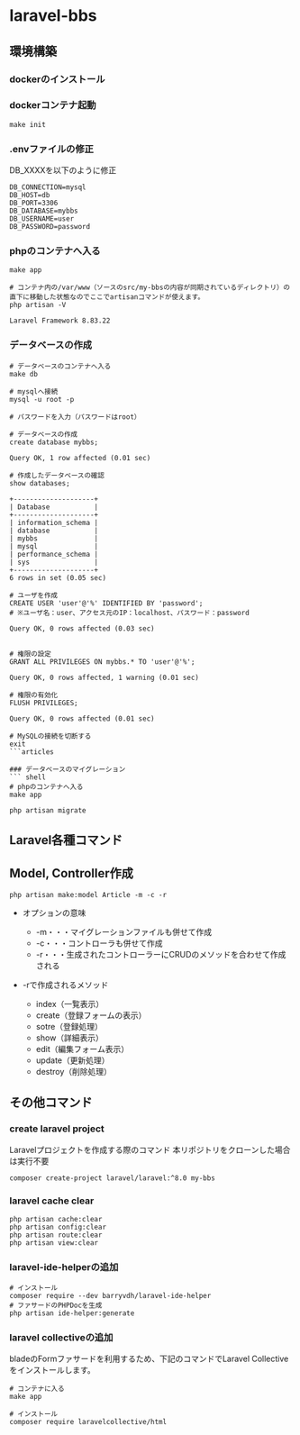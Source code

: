 # laravel-bbs

## 環境構築
### dockerのインストール

### dockerコンテナ起動
``` shell
make init
```

### .envファイルの修正
DB_XXXXを以下のように修正

``` env
DB_CONNECTION=mysql
DB_HOST=db
DB_PORT=3306
DB_DATABASE=mybbs
DB_USERNAME=user
DB_PASSWORD=password
```

### phpのコンテナへ入る
``` shell
make app

# コンテナ内の/var/www（ソースのsrc/my-bbsの内容が同期されているディレクトリ）の直下に移動した状態なのでここでartisanコマンドが使えます。
php artisan -V

Laravel Framework 8.83.22
```

### データベースの作成
``` shell
# データベースのコンテナへ入る
make db

# mysqlへ接続
mysql -u root -p

# パスワードを入力（パスワードはroot）

# データベースの作成
create database mybbs;

Query OK, 1 row affected (0.01 sec)

# 作成したデータベースの確認
show databases;

+--------------------+
| Database           |
+--------------------+
| information_schema |
| database           |
| mybbs              |
| mysql              |
| performance_schema |
| sys                |
+--------------------+
6 rows in set (0.05 sec)

# ユーザを作成
CREATE USER 'user'@'%' IDENTIFIED BY 'password';
# ※ユーザ名：user、アクセス元のIP：localhost、パスワード：password

Query OK, 0 rows affected (0.03 sec)


# 権限の設定
GRANT ALL PRIVILEGES ON mybbs.* TO 'user'@'%';

Query OK, 0 rows affected, 1 warning (0.01 sec)

# 権限の有効化
FLUSH PRIVILEGES;

Query OK, 0 rows affected (0.01 sec)

# MySQLの接続を切断する
exit
```articles

### データベースのマイグレーション
``` shell
# phpのコンテナへ入る
make app

php artisan migrate
```

## Laravel各種コマンド
## Model, Controller作成
``` shell
php artisan make:model Article -m -c -r
```

- オプションの意味
  - -m・・・マイグレーションファイルも併せて作成
  - -c・・・コントローラも併せて作成
  - -r・・・生成されたコントローラーにCRUDのメソッドを合わせて作成される

- -rで作成されるメソッド
  - index（一覧表示）
  - create（登録フォームの表示）
  - sotre（登録処理）
  - show（詳細表示）
  - edit（編集フォーム表示）
  - update（更新処理）
  - destroy（削除処理）



## その他コマンド

### create laravel project
Laravelプロジェクトを作成する際のコマンド
本リポジトリをクローンした場合は実行不要
``` shell
composer create-project laravel/laravel:^8.0 my-bbs
```
### laravel cache clear
``` shell
php artisan cache:clear
php artisan config:clear
php artisan route:clear
php artisan view:clear
```

### laravel-ide-helperの追加
``` shell
# インストール
composer require --dev barryvdh/laravel-ide-helper
# ファサードのPHPDocを生成
php artisan ide-helper:generate
```

### laravel collectiveの追加
bladeのFormファサードを利用するため、下記のコマンドでLaravel Collectiveをインストールします。

``` shell
# コンテナに入る
make app

# インストール
composer require laravelcollective/html
```